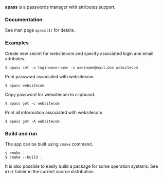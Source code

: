 **apass** is a passwords manager with attributes support.

### Documentation
See man page `apass(1)` for details.

### Examples
Create new secret for websitecom and specify associated login and email attributes.
```shell
$ apass set -a login=username -a username@mail.box websitecom
```
Print password associated with websitecom.
```shell
$ apass websitecom
```
Copy password for websitecom to clipboard.
```shell
$ apass get -c websitecom
```
Print all information associated with websitecom.
```shell
$ apass get -A websitecom
```

### Build and run
The app can be built using `cmake` command.
```shell
$ cmake .
$ cmake --build .
```
It is also possible to easily build a package for some operation systems. See `dist` folder in the current source distribution.
